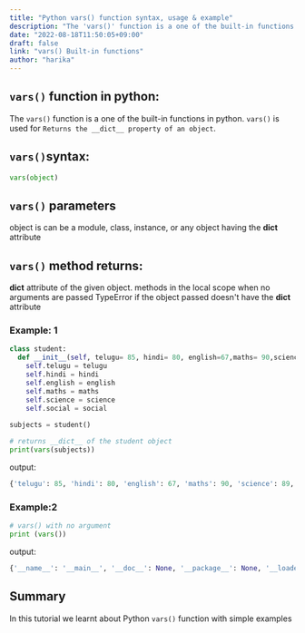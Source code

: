 ```yaml
---
title: "Python vars() function syntax, usage & example"
description: "The 'vars()' function is a one of the built-in functions in python"
date: "2022-08-18T11:50:05+09:00"
draft: false
link: "vars() Built-in functions"
author: "harika"
---
```


## `vars()` function in python:
The `vars()` function is a one of the built-in functions in python.
`vars()` is used for	`Returns the __dict__ property of an object`.

## `vars()`syntax:
```python
vars(object)
```

## `vars()` parameters

object is  can be a module, class, instance, or any object having the __dict__ attribute

## `vars()` method returns:

__dict__ attribute of the given object.
methods in the local scope when no arguments are passed
TypeError if the object passed doesn't have the __dict__ attribute


### Example: 1
```python
class student:
  def __init__(self, telugu= 85, hindi= 80, english=67,maths= 90,science =89, social =77):
    self.telugu = telugu
    self.hindi = hindi
    self.english = english
    self.maths = maths
    self.science = science
    self.social = social
  
subjects = student()

# returns __dict__ of the student object
print(vars(subjects))
```
output:
```python
{'telugu': 85, 'hindi': 80, 'english': 67, 'maths': 90, 'science': 89, 'social': 77}
```
### Example:2
```python
# vars() with no argument
print (vars())

```
output:
```python
{'__name__': '__main__', '__doc__': None, '__package__': None, '__loader__': <_frozen_importlib_external.SourceFileLoader object at 0x003AF838>, '__spec__': None, '__annotations__': {}, '__builtins__': <module 'builtins' (built-in)>, '__file__': 'c:/Users/Vamshi/date string.py', '__cached__': None'}

```
## Summary
In this tutorial we learnt about Python `vars()` function with simple examples

